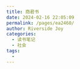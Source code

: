 ```yaml
---
title: 商君书
date: 2024-02-16 22:05:09
permalink: /pages/ea2460/
author: Riverside Joy
categories:
  - 读书笔记
  - 社会
tags:
  - 
---
```

